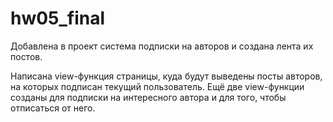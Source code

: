 # hw05_final

Добавлена в проект система подписки на авторов и создана лента их постов.

Написана view-функция страницы, куда будут выведены посты авторов, на которых подписан текущий пользователь.
Ещё две view-функции созданы для подписки на интересного автора и для того, чтобы отписаться от него.

